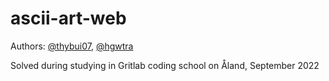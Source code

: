 # ascii-art-web

Authors: [@thybui07](https://github.com/ThyBui07), [@hgwtra](https://github.com/hgwtra)

Solved during studying in Gritlab coding school on Åland, September 2022
